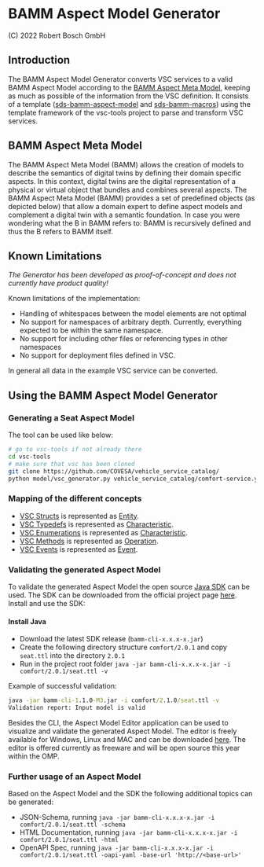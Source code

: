 # BAMM Aspect Model Generator

(C) 2022 Robert Bosch GmbH

## Introduction

The BAMM Aspect Model Generator converts VSC services to a valid BAMM Aspect Model according to the [BAMM Aspect Meta Model](https://github.com/OpenManufacturingPlatform/sds-bamm-aspect-meta-model),
keeping as much as possible of the information from the VSC definition.  It consists of a template ([sds-bamm-aspect-model](sds-bamm-aspect-model.tpl) and [sds-bamm-macros](sds-bamm-macros.tpl))
using the template framework of the vsc-tools project to parse and transform VSC services.

## BAMM Aspect Meta Model

The BAMM Aspect Meta Model (BAMM) allows the creation of models to describe the semantics of digital twins by defining
their domain specific aspects. In this context, digital twins are the digital representation of a physical or virtual
object that bundles and combines several aspects. The BAMM Aspect Meta Model (BAMM) provides a set of predefined objects
(as depicted below) that allow a domain expert to define aspect models and complement a digital twin with a semantic
foundation. In case you were wondering what the B in BAMM refers to: BAMM is recursively defined and thus the B refers
to BAMM itself.

## Known Limitations

*The Generator has been developed as proof-of-concept and does not currently have product quality!*

Known limitations of the implementation:

* Handling of whitespaces between the model elements are not optimal
* No support for namespaces of arbitrary depth. Currently, everything expected to be within the same namespace.
* No support for including other files or referencing types in other namespaces
* No support for deployment files defined in VSC.

In general all data in the example VSC service can be converted.

## Using the BAMM Aspect Model Generator

### Generating a Seat Aspect Model

The tool can be used like below:

```bash
# go to vsc-tools if not already there
cd vsc-tools
# make sure that vsc has been cloned
git clone https://github.com/COVESA/vehicle_service_catalog/
python model/vsc_generator.py vehicle_service_catalog/comfort-service.yml sds-bamm-aspect-model.tpl > comfort/2.0.1/seat.ttl
```

### Mapping of the different concepts

* [VSC Structs](https://github.com/COVESA/vehicle_service_catalog#namespace-list-object-structs) is represented as [Entity](https://openmanufacturingplatform.github.io/sds-documentation/bamm-specification/snapshot/entities.html).
* [VSC Typedefs](https://github.com/COVESA/vehicle_service_catalog#namespace-list-object-typedefs) is represented as [Characteristic](https://openmanufacturingplatform.github.io/sds-documentation/bamm-specification/snapshot/characteristics.html).
* [VSC Enumerations](https://github.com/COVESA/vehicle_service_catalog#namespace-list-object-enumerations) is represented as [Characteristic](https://openmanufacturingplatform.github.io/sds-documentation/bamm-specification/snapshot/characteristics.html).
* [VSC Methods](https://github.com/COVESA/vehicle_service_catalog#namespace-list-object-methods) is represented as [Operation](https://openmanufacturingplatform.github.io/sds-documentation/bamm-specification/v1.0.0/meta-model-elements.html).
* [VSC Events](https://github.com/COVESA/vehicle_service_catalog#namespace-list-object-events) is represented as [Event](https://openmanufacturingplatform.github.io/sds-documentation/bamm-specification/v1.0.0/meta-model-elements.html).

### Validating the generated Aspect Model

To validate the generated Aspect Model the open source [Java SDK]() can be used.
The SDK can be downloaded from the official project page [here](https://github.com/OpenManufacturingPlatform/sds-sdk/releases).
Install and use the SDK:

#### Install Java

* Download the latest SDK release (`bamm-cli-x.x.x-x.jar`)
* Create the following directory structure `comfort/2.0.1` and copy `seat.ttl` into the directory `2.0.1`
* Run in the project root folder `java -jar bamm-cli-x.x.x-x.jar -i comfort/2.0.1/seat.ttl -v`

Example of successful validation:

``` bat
java -jar bamm-cli-1.1.0-M3.jar -i comfort/2.1.0/seat.ttl -v
Validation report: Input model is valid
```

Besides the CLI, the Aspect Model Editor application can be used to visualize and validate the generated Aspect Model. The editor
is freely available for Windows, Linux and MAC and can be downloaded [here](https://www.bosch-connected-industry.com/de/de/downloads/aspect-model-editor/index.html).
The editor is offered currently as freeware and will be open source this year within the OMP.

### Further usage of an Aspect Model

Based on the Aspect Model and the SDK the following additional topics can be generated:

* JSON-Schema, running `java -jar bamm-cli-x.x.x-x.jar -i comfort/2.0.1/seat.ttl -schema`
* HTML Documentation, running `java -jar bamm-cli-x.x.x-x.jar -i comfort/2.0.1/seat.ttl -html`
* OpenAPI Spec, running `java -jar bamm-cli-x.x.x-x.jar -i comfort/2.0.1/seat.ttl -oapi-yaml -base-url 'http://<base-url>'`
